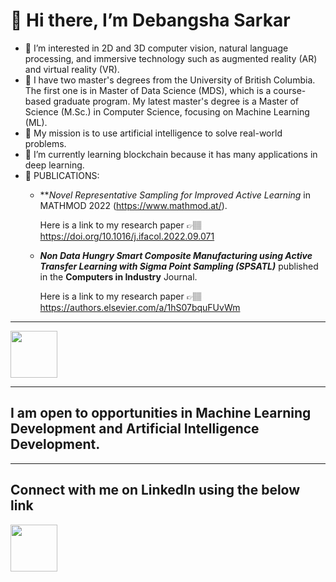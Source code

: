 # 👋 Hi there, I’m Debangsha Sarkar

- 👀 I’m interested in 2D and 3D computer vision, natural language processing, and immersive technology such as augmented reality (AR) and virtual reality (VR).
- 💼 I have two master's degrees from the University of British Columbia. The first one is in Master of Data Science (MDS), which is a course-based graduate program. My latest master's degree is a Master of Science (M.Sc.) in Computer Science, focusing on Machine Learning (ML).
- 🧐 My mission is to use artificial intelligence to solve real-world problems.
- 🌱 I’m currently learning blockchain because it has many applications in deep learning. 
- 🧾 PUBLICATIONS:
  - ***Novel Representative Sampling for Improved Active Learning* in MATHMOD 2022 (https://www.mathmod.at/).
    
    Here is a link to my research paper 👉🏽 https://doi.org/10.1016/j.ifacol.2022.09.071
    
  - ***Non Data Hungry Smart Composite Manufacturing using Active Transfer Learning with Sigma Point Sampling (SPSATL)*** published in      the **Computers in Industry** Journal.
    
    Here is a link to my research paper 👉🏽 https://authors.elsevier.com/a/1hS07bquFUvWm

__________________________________________________________________________________________

[<img src="https://www.google.com/url?sa=i&url=https%3A%2F%2Ffreelogopng.com%2Fyoutube-logo-png&psig=AOvVaw2BDSr6SyawHmw4t_5OCyji&ust=1689981817203000&source=images&cd=vfe&opi=89978449&ved=0CBEQjRxqFwoTCPCb9oe3noADFQAAAAAdAAAAABAg" width="75" height="75">](https://www.linkedin.com/in/debangsha-sarkar/)

__________________________________________________________________________________________

## I am open to opportunities in **Machine Learning Development** and **Artificial Intelligence Development**.

__________________________________________________________________________________________

## Connect with me on LinkedIn using the below link 

[<img src="https://image.similarpng.com/very-thumbnail/2020/05/Beautiful-Linkedin-logo-PNG.png" width="75" height="75">](https://www.linkedin.com/in/debangsha-sarkar/)



<!---
Debangsha1992/Debangsha1992 is a ✨ special ✨ repository because its `README.md` (this file) appears on your GitHub profile.
You can click the Preview link to take a look at your changes.
--->
